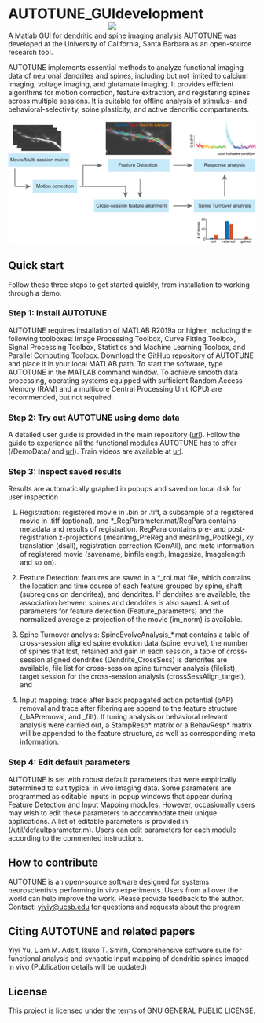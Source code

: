 # AUTOTUNE_GUIdevelopment                <img src = "https://github.com/yuyiyi/AUTOTUNE_GUIdevelopment/blob/1d73f8f0a6c8f2c092351ce8c045e4caf5805253/generalfun/Dendrite%20logo.png" width = "300" align = "right">

A Matlab GUI for dendritic and spine imaging analysis AUTOTUNE was developed at the University of California, Santa Barbara as an open-source research tool. 

AUTOTUNE implements essential methods to analyze functional imaging data of neuronal dendrites and spines, including but not limited to calcium imaging, voltage imaging, and glutamate imaging. It provides efficient algorithms for motion correction, feature extraction, and registering spines across multiple sessions. It is suitable for offline analysis of stimulus- and behavioral-selectivity, spine plasticity, and active dendritic compartments. 

![workflow](https://github.com/yuyiyi/AUTOTUNE-for-Dendritic-imaging/blob/main/util/githubpostfigure.jpg)

## Quick start 
Follow these three steps to get started quickly, from installation to working through a demo. 

### Step 1: Install AUTOTUNE
AUTOTUNE requires installation of MATLAB R2019a or higher, including the following toolboxes: Image Processing Toolbox, Curve Fitting Toolbox, Signal Processing Toolbox, Statistics and Machine Learning Toolbox, and Parallel Computing Toolbox. Download the GitHub repository of AUTOTUNE and place it in your local MATLAB path. To start the software, type AUTOTUNE in the MATLAB command window. To achieve smooth data processing, operating systems equipped with sufficient Random Access Memory (RAM) and a multicore Central Processing Unit (CPU) are recommended, but not required. 

### Step 2: Try out AUTOTUNE using demo data
A detailed user guide is provided in the main repository ([url](https://github.com/yuyiyi/AUTOTUNE_GUIdevelopment/blob/main/AUTOTUNE%20User%20Guide.pdf)). Follow the guide to experience all the functional modules AUTOTUNE has to offer (/DemoData/ and [url](https://www.dropbox.com/scl/fo/phtogl1b8r3vu0b2guh0b/h?rlkey=9lehu30p3dhws8vbfwwsxogww&dl=0)). Train videos are available at [url](https://www.dropbox.com/scl/fo/izap779o8q9ay6vkdf8ga/h?rlkey=v41ali84129jck9yspyygebmb&dl=0). 

### Step 3: Inspect saved results
Results are automatically graphed in popups and saved on local disk for user inspection
1.	Registration: registered movie in .bin or .tiff, a subsample of a registered movie in .tiff (optional), and *_RegParameter.mat/RegPara contains metadata and results of registration. RegPara contains pre- and post-registration z-projections (meanImg_PreReg and meanImg_PostReg), xy translation (dsall), registration correction (CorrAll), and meta information of registered movie (savename, binfilelength, Imagesize, Imagelength and so on). 

2.	Feature Detection: features are saved in a *_roi.mat file, which contains the location and time course of each feature grouped by spine, shaft (subregions on dendrites), and dendrites. If dendrites are available, the association between spines and dendrites is also saved. A set of parameters for feature detection (Feature_parameters) and the normalized average z-projection of the movie (im_norm) is available. 

3.	Spine Turnover analysis: SpineEvolveAnalysis_*.mat contains a table of cross-session aligned spine evolution data (spine_evolve), the number of spines that lost, retained and gain in each session, a table of cross-session aligned dendrites (Dendrite_CrossSess) is dendrites are available, file list for cross-session spine turnover analysis (filelist), target session for the cross-session analysis (crossSessAlign_target), and 

4.	Input mapping: trace after back propagated action potential (bAP) removal and trace after filtering are append to the feature structure (_bAPremoval, and _filt). If tuning analysis or behavioral relevant analysis were carried out, a StampResp* matrix or a BehavResp* matrix will be appended to the feature structure, as well as corresponding meta information.  
   
### Step 4: Edit default parameters
AUTOTUNE is set with robust default parameters that were empirically determined to suit typical in vivo imaging data. Some parameters are programmed as editable inputs in popup windows that appear during Feature Detection and Input Mapping modules. However, occasionally users may wish to edit these parameters to accommodate their unique applications. A list of editable parameters is provided in (/util/defaultparameter.m). Users can edit parameters for each module according to the commented instructions. 


## How to contribute
AUTOTUNE is an open-source software designed for systems neuroscientists performing in vivo experiments. Users from all over the world can help improve the work. Please provide feedback to the author.  
Contact: yiyiy@ucsb.edu for questions and requests about the program

## Citing AUTOTUNE and related papers
Yiyi Yu, Liam M. Adsit, Ikuko T. Smith, Comprehensive software suite for functional analysis and synaptic input mapping of dendritic spines imaged in vivo (Publication details will be updated)

## License
This project is licensed under the terms of GNU GENERAL PUBLIC LICENSE. 
